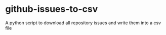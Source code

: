 # github-issues-to-csv
A python script to download all repository issues and write them into a csv file
